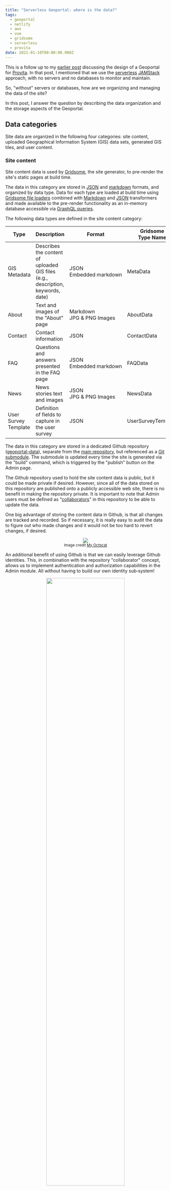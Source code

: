 ```yaml
---
title: "Serverless Geoportal: where is the data?"
tags:
  - geoportal
  - netlify
  - aws
  - vue
  - gridsome
  - serverless
  - provita
date: 2021-01-10T00:00:00.000Z
---
```



This is a follow up to my [earlier post](https://morinricardo.com/post/2020-10-25-geoportal/) discussing the design of a Geoportal for [Provita](https://www.provita.org.ve/). In that post, I mentioned that we use the [serverless](https://en.wikipedia.org/wiki/Serverless_computing) [JAMStack](https://jamstack.org/) approach, with no servers and no databases to monitor and maintain.

So, "without" servers or databases, how are we organizing and managing the data of the site?

In this post, I answer the question by describing the data organization and the storage aspects of the Geoportal.

<!--more-->

## Data categories

Site data are organized in the following four categories: site content, uploaded Geographical Information System (GIS) data sets, generated GIS tiles, and user content.

### Site content

Site content data is used by [Gridsome](https://gridsome.org/), the site generator, to pre-render the site's static pages at build time.

The data in this category are stored in [JSON](https://www.json.org/json-en.html) and [markdown](https://en.wikipedia.org/wiki/Markdown) formats, and organized by data type. Data for each type are loaded at build time using [Gridsome file loaders](https://gridsome.org/plugins/@gridsome/source-filesystem) combined with [Markdown](https://gridsome.org/plugins/@gridsome/transformer-remark) and [JSON](https://gridsome.org/plugins/@gridsome/transformer-json) transformers and made available to the pre-render functionality as an in-memory database accessible via [GraphQL queries](https://gridsome.org/docs/data-layer/#the-graphql-data-layer).

The following data types are defined in the site content category:

| **Type** |**Description** |**Format** | **Gridsome<br> Type Name** |
|----|----|-----|----|
| GIS Metadata |Describes the content of uploaded GIS files (e.g., description, keywords, date) |JSON<br>Embedded&nbsp;markdown|MetaData|
|About|Text and images of the "About" page|Markdown<br>JPG & PNG Images|AboutData|
|Contact|Contact information|JSON|ContactData|
|FAQ|Questions and answers presented in the FAQ page|JSON<br>Embedded markdown|FAQData|
|News|News stories text and images|JSON<br>JPG & PNG Images|NewsData|
|User Survey Template|Definition of fields to capture in the user survey|JSON|UserSurveyTemplate|

The data in this category are stored in a dedicated Github repository ([geoportal-data](https://github.com/Provitaonline/geoportal-data)), separate from the [main repository](https://github.com/Provitaonline/geoportal), but referenced as a [Git submodule](https://github.blog/2016-02-01-working-with-submodules/). The submodule is updated every time the site is generated via the "build" command, which is triggered by the "publish" button on the Admin page.

The Github repository used to hold the site content data is public, but it could be made private if desired. However, since all of the data stored on this repository are published onto a publicly accessible web site, there is no benefit in making the repository private. It is important to note that Admin users must be defined as "[collaborators](https://docs.github.com/en/free-pro-team@latest/github/setting-up-and-managing-your-github-user-account/permission-levels-for-a-user-account-repository#collaborator-access-for-a-repository-owned-by-a-user-account)" in this repository to be able to update the data.

One big advantage of storing the content data in Github, is that all changes are tracked and recorded. So if necessary, it is really easy to audit the data to figure out who made changes and it would not be too hard to revert changes, if desired.

<p align="center">
  <img src="/images/uploads/octocat-1.png"/>
  <br>
  <small>Image credit <a href="https://myoctocat.com/">My Octocat</a></small>
</p>

An additional benefit of using Github is that we can easily leverage  Github identities. This, in combination with the repository "collaborator" concept, allows us to implement authentication and authorization capabilities in the Admin module. All without having to build our own identity sub&#8209;system!

<p align="center">
  <img width="70%" src="/images/uploads/github-connect.png"/>
  <br>
  <small>Geoportal authorization dialog</small>
</p>

### Uploaded GIS data sets

These are the actual GIS files published on the Geoportal as .ZIP archive files. Two types of files stored inside the .ZIP archive are supported: vector files which use the [Shapefile](https://en.wikipedia.org/wiki/Shapefile) format and raster files which use the [GeoTIFF](https://en.wikipedia.org/wiki/GeoTIFF) format.

These files are stored using the [Amazon Web Services (AWS)](https://aws.amazon.com/) [Simple Storage Service (S3)](https://aws.amazon.com/s3/), and they are configured with public-read access.

<p align="center">
  <img width="30%" src="/images/uploads/AWS-S3-01.png"/>
  <br>
  <small>AWS S3</small>
</p>

In order to upload these files, Admin users must be defined as "collaborators" in the [geoportal-data](https://github.com/Provitaonline/geoportal-data) Github repository. Since this is not a capability that exists in AWS, the rule is enforced by a [Lambda function](https://aws.amazon.com/lambda/) ([Netlify function](https://www.netlify.com/products/functions/)).

For better performance, files are uploaded directly to AWS S3 from the Admin user's browser using AWS S3's [Presigned Post](https://docs.aws.amazon.com/AWSJavaScriptSDK/latest/AWS/S3.html#createPresignedPost-property) links.

We are using AWS S3 instead of Github for these files because: 1) there are no file size limitations, and 2) uploads can be initiated directly from the Admin user's browser, without any intermediaries and their associated overhead.

### Generated GIS tiles

These files are used by the site’s interactive map data set pre-view functionality, using standard map tiling schemes.

<p align="center">
  <img src="/images/uploads/tiles.png"/>
  <br>
  <small><small>Image credit: <a href="https://www.ogc.org/standards/tms">OGC</a></small></small>
</p>

The files are generated using [AWS Batch](https://aws.amazon.com/batch/) jobs which are triggered automatically by the site's Admin function. They are stored in AWS S3, have public-read access, and as a side benefit, can be accessed by any GIS user using a standard map tiling scheme url.

[Vector tiles](https://en.wikipedia.org/wiki/Vector_tiles) are stored in compressed (gzip) [PBF](https://docs.mapbox.com/vector-tiles/specification/) format. [Raster tiles](https://en.wikipedia.org/wiki/Tiled_web_map) are stored in PNG format.

Pre-generating map tiles is analogous to pre-rendering the site itself: instead of using a GIS server to generate (and cache) tiles on the fly, we generate all the tiles once (and whenever GIS files are replaced) and deploy them as static files.

This data category is best stored in AWS S3 versus Github, because it is comprised of thousands of small files which do not need to be tracked for changes. Therefore, the associated Github performance overhead would not be justified.

### User content

When end users fill out and submit the download survey, the data is saved in JSON format in AWS S3. These files can only be read by Admin users which are defined as "collaborators" in the [geoportal-data](https://github.com/Provitaonline/geoportal-data) Github repository. As with uploaded GIS data sets, this rule is enforced by a [Lambda function](https://aws.amazon.com/lambda/) ([Netlify function](https://www.netlify.com/products/functions/)).

Storing user content in AWS S3 has the advantage of simplicity for implementing a public-write, private-read policy without the need of requiring any kind of identify or credentials from end-users. It works well in our use case, where the data consist of anonymous survey submissions.

## Summary

As a handy reference, here is a quick summary of the discussion above.

| **Category** | **Data types** | **Format** | **Access** | **Storage Platform** |
|----|----|-----|----|---|
| Site content |<ul><li>GIS Metadata</li><br><li>About</li><li>Contact</li><li>FAQ</li><li>News</li><li>Survey template</li><br><li>Images</li></ul> |<ul><li>JSON</li><br><li>Markdown</li><li>JSON</li><li>JSON</li><li>JSON</li><li>JSON</li><br><li>JPG, PNG</li></ul>| Public-read<br>Admin-write | Github |
| Uploaded GIS data sets |<ul><li>Shapefile bundles</li><li>GeoTIFF files</li></ul>| <ul><li>ZIP</li><li>TIF</li></ul> | Public-read<br>Admin-write | AWS S3 |
| Generated GIS tiles |<ul><li>Vector tiles</li><li>Raster tiles</li></ul>|<ul><li>PBF</li><li>PNG</li></ul>| Public-read<br>Admin&#8209;write | AWS S3 |
| User content | <ul><li>Survey responses</li><ul> | <ul><li>JSON</li><ul> | Public-write<br>Admin-read | AWS S3 |

---

I hope this post provides valuable insights into how the data is managed in the Provita Geoportal.

In [upcoming](/post/2021-01-25-geoportal-auth/) posts I will continue to dig into various implementation details of the site.

Au revoir !

